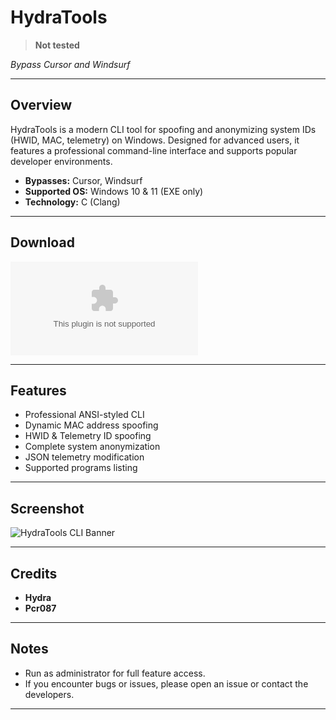 # HydraTools

> **Not tested**

_Bypass Cursor and Windsurf_

---

## Overview

HydraTools is a modern CLI tool for spoofing and anonymizing system IDs (HWID, MAC, telemetry) on Windows. Designed for advanced users, it features a professional command-line interface and supports popular developer environments.

- **Bypasses:** Cursor, Windsurf
- **Supported OS:** Windows 10 & 11 (EXE only)
- **Technology:** C (Clang)

---

## Download

[![HydraTools v1.0](https://github.com/Ades12121212121/HydraTools/releases/download/spoofing/HydraTools.exe)](https://github.com/Ades12121212121/HydraTools/releases/download/spoofing/HydraTools.exe)

---

## Features

- Professional ANSI-styled CLI
- Dynamic MAC address spoofing
- HWID & Telemetry ID spoofing
- Complete system anonymization
- JSON telemetry modification
- Supported programs listing

---

## Screenshot

![HydraTools CLI Banner](https://github.com/user-attachments/assets/3c8c4b54-08d5-4ab3-b615-0385be60b109)

---

## Credits

- **Hydra**
- **Pcr087**

---

## Notes

- Run as administrator for full feature access.
- If you encounter bugs or issues, please open an issue or contact the developers.

---
